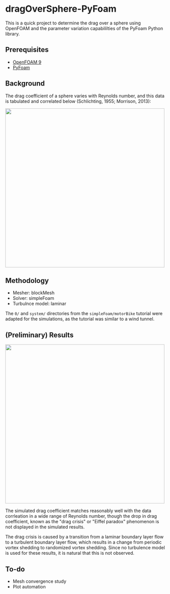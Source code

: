 # dragOverSphere-PyFoam

This is a quick project to determine the drag over a sphere using OpenFOAM and the parameter variation capabililties of the PyFoam Python library.

## Prerequisites

- [OpenFOAM 9](https://openfoam.org/version/9/)
- [PyFoam](https://pypi.org/project/PyFoam/)

## Background

The drag coefficient of a sphere varies with Reynolds number, and this data is tabulated and correlated below (Schlichting, 1955; Morrison, 2013):

<img src="https://user-images.githubusercontent.com/51386700/144309550-d3d8c13f-bd08-46fd-92de-f2cb91292540.png" width="500"/>

## Methodology

- Mesher: blockMesh
- Solver: simpleFoam
- Turbulnce model: laminar

The `0/` and `system/` directories from the `simpleFoam/motorBike` tutorial were adapted for the simulations, as the tutorial was similar to a wind tunnel.

## (Preliminary) Results

<img src="https://user-images.githubusercontent.com/51386700/144313062-62d417a5-f169-43b9-9879-49739e0108fb.png" width="500"/>

The simulated drag coefficient matches reasonably well with the data corrleation in a wide range of Reynolds number, though the drop in drag coefficient, known as the "drag crisis" or "Eiffel paradox" phenomenon is not displayed in the simulated results.


The drag crisis is caused by a transition from a laminar boundary layer flow to a turbulent boundary layer flow, which results in a change from periodic vortex shedding to randomized vortex shedding. Since no turbulence model is used for these results, it is natural that this is not observed.

## To-do

- Mesh convergence study
- Plot automation
